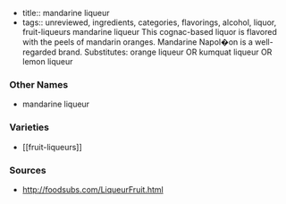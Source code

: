 - title:: mandarine liqueur
- tags:: unreviewed, ingredients, categories, flavorings, alcohol, liquor, fruit-liqueurs
mandarine liqueur This cognac-based liquor is flavored with the peels of mandarin oranges. Mandarine Napol�on is a well-regarded brand. Substitutes: orange liqueur OR kumquat liqueur OR lemon liqueur

### Other Names

* mandarine liqueur

### Varieties

* [[fruit-liqueurs]]

### Sources
* http://foodsubs.com/LiqueurFruit.html
